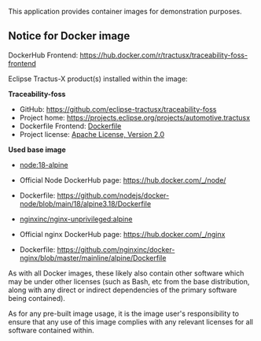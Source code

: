 This application provides container images for demonstration purposes.

## Notice for Docker image

DockerHub Frontend: https://hub.docker.com/r/tractusx/traceability-foss-frontend

Eclipse Tractus-X product(s) installed within the image:

__Traceability-foss__

- GitHub: https://github.com/eclipse-tractusx/traceability-foss
- Project home: https://projects.eclipse.org/projects/automotive.tractusx
- Dockerfile Frontend: [Dockerfile](frontend/Dockerfile)
- Project license: [Apache License, Version 2.0](LICENSE)

**Used base image**

- [node:18-alpine](https://github.com/nodejs/docker-node)
- Official Node DockerHub page: https://hub.docker.com/_/node/
- Dockerfile: https://github.com/nodejs/docker-node/blob/main/18/alpine3.18/Dockerfile


- [nginxinc/nginx-unprivileged:alpine](https://github.com/nginxinc/docker-nginx)
- Official nginx DockerHub page: https://hub.docker.com/_/nginx
- Dockerfile: https://github.com/nginxinc/docker-nginx/blob/master/mainline/alpine/Dockerfile

As with all Docker images, these likely also contain other software which may be under other licenses (such as Bash, etc from the base distribution, along with any direct or indirect dependencies of the primary software being contained).

As for any pre-built image usage, it is the image user's responsibility to ensure that any use of this image complies with any relevant licenses for all software contained within.
